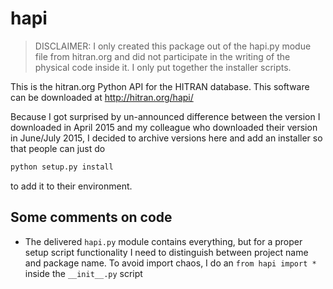 # hapi

> DISCLAIMER: I only created this package out of the hapi.py modue file from hitran.org and did not participate in the writing of the physical code inside it. I only put together the installer scripts.


This is the hitran.org Python API for the HITRAN database.
This software can be downloaded at http://hitran.org/hapi/

Because I got surprised by un-announced difference between the version I downloaded in April 2015 and my colleague who downloaded their version in June/July 2015, I decided to archive versions here and add an installer so that people can just do

```python
python setup.py install
```
to add it to their environment.

## Some comments on code

* The delivered `hapi.py` module contains everything, but for a proper setup script functionality I need to distinguish between project name and package name. To avoid import chaos, I do an `from hapi import *` inside the `__init__.py` script
